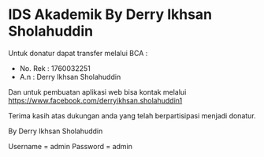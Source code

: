 # IDS Akademik By Derry Ikhsan Sholahuddin

Untuk donatur dapat transfer melalui BCA :
* No. Rek : 1760032251
* A.n : Derry Ikhsan Sholahuddin

Dan untuk pembuatan aplikasi web bisa kontak melalui 
https://www.facebook.com/derryikhsan.sholahuddin1

Terima kasih atas dukungan anda yang telah berpartisipasi menjadi donatur.

By Derry Ikhsan Sholahuddin

Username	= admin
Password	= admin 
